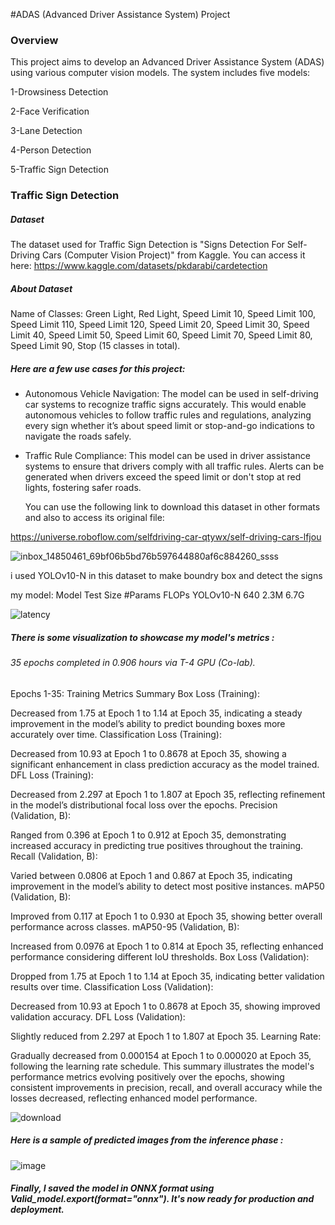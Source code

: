 #ADAS (Advanced Driver Assistance System) Project

### Overview
This project aims to develop an Advanced Driver Assistance System (ADAS) using various computer vision models. The system includes five models:

1-Drowsiness Detection

2-Face Verification

3-Lane Detection

4-Person Detection

5-Traffic Sign Detection


### Traffic Sign Detection

##### Dataset
The dataset used for Traffic Sign Detection is "Signs Detection For Self-Driving Cars (Computer Vision Project)" from Kaggle. You can access it here: https://www.kaggle.com/datasets/pkdarabi/cardetection


##### About Dataset

Name of Classes: Green Light, Red Light, Speed Limit 10, Speed Limit 100, Speed Limit 110, Speed Limit 120, Speed Limit 20, Speed Limit 30, Speed Limit 40, Speed Limit 50, Speed Limit 60, Speed Limit 70, Speed Limit 80, Speed Limit 90, Stop  (15 classes in total).

##### Here are a few use cases for this project:


- Autonomous Vehicle Navigation: The model can be used in self-driving car systems to recognize traffic signs accurately. This would enable autonomous vehicles to follow traffic rules and regulations, analyzing every sign whether it’s about speed limit or stop-and-go indications to navigate the roads safely.

- Traffic Rule Compliance: This model can be used in driver assistance systems to ensure that drivers comply with all traffic rules. Alerts can be generated when drivers exceed the speed limit or don't stop at red lights, fostering safer roads.

  You can use the following link to download this dataset in other formats and also to access its original file:
  
https://universe.roboflow.com/selfdriving-car-qtywx/self-driving-cars-lfjou

  ![inbox_14850461_69bf06b5bd76b597644880af6c884260_ssss](https://github.com/user-attachments/assets/4e132626-7e7c-436d-9fe8-498b204896a4)


i used YOLOv10-N in this dataset to make boundry box and detect the signs 

my model: Model	Test Size	#Params	FLOPs
YOLOv10-N	640	2.3M	6.7G	

![latency](https://github.com/user-attachments/assets/b650f300-f572-446a-9449-50989bebc9f2)


##### There is some visualization to showcase my model's metrics :

###### 35 epochs completed in 0.906 hours via T-4 GPU (Co-lab).
Epochs 1-35: Training Metrics Summary
Box Loss (Training):

Decreased from 1.75 at Epoch 1 to 1.14 at Epoch 35, indicating a steady improvement in the model’s ability to predict bounding boxes more accurately over time.
Classification Loss (Training):

Decreased from 10.93 at Epoch 1 to 0.8678 at Epoch 35, showing a significant enhancement in class prediction accuracy as the model trained.
DFL Loss (Training):

Decreased from 2.297 at Epoch 1 to 1.807 at Epoch 35, reflecting refinement in the model’s distributional focal loss over the epochs.
Precision (Validation, B):

Ranged from 0.396 at Epoch 1 to 0.912 at Epoch 35, demonstrating increased accuracy in predicting true positives throughout the training.
Recall (Validation, B):

Varied between 0.0806 at Epoch 1 and 0.867 at Epoch 35, indicating improvement in the model’s ability to detect most positive instances.
mAP50 (Validation, B):

Improved from 0.117 at Epoch 1 to 0.930 at Epoch 35, showing better overall performance across classes.
mAP50-95 (Validation, B):

Increased from 0.0976 at Epoch 1 to 0.814 at Epoch 35, reflecting enhanced performance considering different IoU thresholds.
Box Loss (Validation):

Dropped from 1.75 at Epoch 1 to 1.14 at Epoch 35, indicating better validation results over time.
Classification Loss (Validation):

Decreased from 10.93 at Epoch 1 to 0.8678 at Epoch 35, showing improved validation accuracy.
DFL Loss (Validation):

Slightly reduced from 2.297 at Epoch 1 to 1.807 at Epoch 35.
Learning Rate:

Gradually decreased from 0.000154 at Epoch 1 to 0.000020 at Epoch 35, following the learning rate schedule.
This summary illustrates the model's performance metrics evolving positively over the epochs, showing consistent improvements in precision, recall, and overall accuracy while the losses decreased, reflecting enhanced model performance.

![download](https://github.com/user-attachments/assets/0f8e6622-193a-432f-a163-65b9d237a12b)


##### Here is a sample of predicted images from the inference phase :

![image](https://github.com/user-attachments/assets/a85ff8e0-d668-4b27-b7e9-240ce509b766)



##### Finally, I saved the model in ONNX format using Valid_model.export(format="onnx"). It's now ready for production and deployment.


